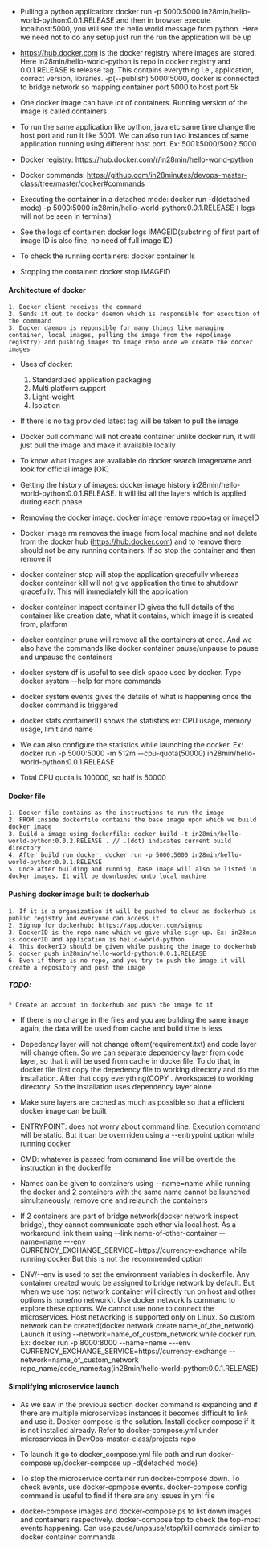 * Pulling a python application: docker run -p 5000:5000 in28min/hello-world-python:0.0.1.RELEASE and then in browser execute localhost:5000, you will see the hello world message from python. Here we need not to do any setup just run the run the application will be up

* https://hub.docker.com is the docker registry where images are stored. Here in28min/hello-world-python is repo in docker registry and 0.0.1.RELEASE is release tag. This contains everything i.e., application, correct version, libraries. -p(--publish) 5000:5000, docker is connected to bridge network so mapping container port 5000 to host port 5k

* One docker image can have lot of containers. Running version of the image is called containers

* To run the same application like python, java etc same time change the host port and run it like 5001. We can also run two instances of same application running using different host port. Ex: 5001:5000/5002:5000

* Docker registry: https://hub.docker.com/r/in28min/hello-world-python

* Docker commands: https://github.com/in28minutes/devops-master-class/tree/master/docker#commands

* Executing the container in a detached mode: docker run -d(detached mode) -p 5000:5000 in28min/hello-world-python:0.0.1.RELEASE ( logs will not be seen in terminal)

* See the logs of container: docker logs IMAGEID(substring of first part of image ID is also fine, no need of full image ID)

* To check the running containers: docker container ls

* Stopping the container: docker stop IMAGEID

#### Architecture of docker

    1. Docker client receives the command
    2. Sends it out to docker daemon which is responsible for execution of the commnand
    3. Docker daemon is reponsible for many things like managing container, local images, pulling the image from the repo(image registry) and pushing images to image repo once we create the docker images

* Uses of docker:
    1. Standardized application packaging
    2. Multi platform support
    3. Light-weight
    4. Isolation

* If there is no tag provided latest tag will be taken to pull the image

* Docker pull command will not create container unlike docker run, it will just pull the image and make it available locally

* To know what images are available do docker search imagename and look for official image [OK]

* Getting the history of images: docker image history in28min/hello-world-python:0.0.1.RELEASE. It will list all the layers which is applied during each phase

* Removing the docker image: docker image remove repo+tag or imageID

* Docker image rm removes the image from local machine and not delete from the docker hub (https://hub.docker.com) and to remove there should not be any running containers. If so stop the container and then remove it

* docker container stop will stop the application gracefully whereas docker container kill will not give application the time to shutdown gracefully. This will immediately kill the application

* docker container inspect container ID gives the full details of the container like creation date, what it contains, which image it is created from, platform

* docker container prune will remove all the containers at once. And we also have the commands like docker container pause/unpause to pause and unpause the containers

* docker system df is useful to see disk space used by docker. Type docker system --help for more commands

* docker system events gives the details of what is happening once the docker command is triggered

* docker stats containerID shows the statistics ex: CPU usage, memory usage, limit and name

* We can also configure the statistics while launching the docker. Ex: docker run -p 5000:5000 -m 512m --cpu-quota(50000) in28min/hello-world-python:0.0.1.RELEASE

* Total CPU quota is 100000, so half is 50000

#### Docker file
    1. Docker file contains as the instructions to run the image
    2. FROM inside dockerfile contains the base image upon which we build docker image
    3. Build a image using dockerfile: docker build -t in28min/hello-world-python:0.0.2.RELEASE . // .(dot) indicates current build directory
    4. After build run docker: docker run -p 5000:5000 in28min/hello-world-python:0.0.1.RELEASE
    5. Once after building and running, base image will also be listed in docker images. It will be downloaded onto local machine

#### Pushing docker image built to dockerhub
    1. If it is a organization it will be pushed to cloud as dockerhub is public registry and everyone can access it
    2. Signup for dockerhub: https://app.docker.com/signup
    3. DockerID is the repo name which we give while sign up. Ex: in28min is dockerID and application is hello-world-python
    4. This dockerID should be given while pushing the image to dockerhub
    5. docker push in28min/hello-world-python:0.0.1.RELEASE
    6. Even if there is no repo, and you try to push the image it will create a repository and push the image

##### TODO:
    * Create an account in dockerhub and push the image to it

* If there is no change in the files and you are building the same image again, the data will be used from cache and build time is less

* Depedency layer will not change oftem(requirement.txt) and code layer will change often. So we can separate dependency layer from code layer, so that it will be used from cache in dockerfile. To do that, in docker file first copy the depedency file to working directory and do the installation. After that copy everything(COPY . /workspace) to working directory. So the installation uses dependency layer alone

* Make sure layers are cached as much as possible so that a efficient docker image can be built

* ENTRYPOINT: does not worry about command line. Execution command will be static. But it can be overrriden using a --entrypoint option while running docker

* CMD: whatever is passed from command line will be overtide the instruction in the dockerfile

* Names can be given to containers using --name=name while running the docker and 2 containers with the same name cannot be launched simultaneously, remove one and relaunch the containers

* If 2 containers are part of bridge network(docker network inspect bridge), they cannot communicate each other via local host. As a workaround link them using --link name-of-other-container --name=name ---env CURRENCY_EXCHANGE_SERVICE=https://currency-exchange while running docker.But this is not the recommended option

* ENV/--env is used to set the environment variables in dockerfile. Any container created would be assigned to bridge network by default. But when we use host network container will directly run on host and other options is none(no network). Use docker network ls command to explore these options. We cannot use none to connect the microservices. Host networking is supported only on Linux. So custom network can be created(docker network create name_of_the_network). Launch it using --network=name_of_custom_network while docker run. Ex: docker run -p 8000:8000 --name=name ---env CURRENCY_EXCHANGE_SERVICE=https://currency-exchange --network=name_of_custom_network repo_name/code_name:tag(in28min/hello-world-python:0.0.1.RELEASE)

#### Simplifying microservice launch

* As we saw in the previous section docker command is expanding and if there are multiple microservices instances it becomes difficult to link and use it. Docker compose is the solution. Install docker compose if it is not installed already. Refer to docker-compose.yml under microservices in DevOps-master-class/projects repo

* To launch it go to docker_compose.yml file path and run docker-compose up/docker-compose up -d(detached mode)

* To stop the microservice container run docker-compose down. To check events, use docker-cpmpose events. docker-compose config command is useful to find if there are any issues in yml file

* docker-compose images and docker-compose ps to list down images and containers respectively. docker-compose top to check the top-most events happening. Can use pause/unpause/stop/kill commads similar to docker container commands